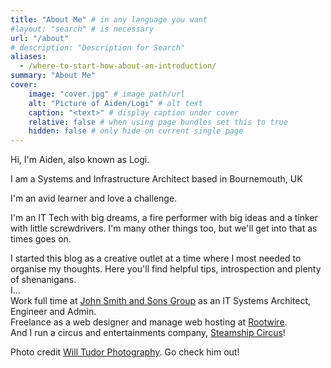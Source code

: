 ```yaml
---
title: "About Me" # in any language you want
#layout: "search" # is necessary
url: "/about"
# description: "Description for Search"
aliases:
  - /where-to-start-how-about-an-introduction/
summary: "About Me"
cover:
    image: "cover.jpg" # image path/url
    alt: "Picture of Aiden/Logi" # alt text
    caption: "<text>" # display caption under cover
    relative: false # when using page bundles set this to true
    hidden: false # only hide on current single page  
---
```


Hi, I'm Aiden, also known as Logi.

I am a Systems and Infrastructure Architect based in Bournemouth, UK

I'm an avid learner and love a challenge.

I'm an IT Tech with big dreams, a fire performer with big ideas and a tinker with little screwdrivers. I'm many other things too, but we'll get into that as times goes on.

I started this blog as a creative outlet at a time where I most needed to organise my thoughts. Here you'll find helpful tips, introspection and plenty of shenanigans.  
I...  
Work full time at [John Smith and Sons Group][1] as an IT Systems Architect, Engineer and Admin.  
Freelance as a web designer and manage web hosting at [Rootwire][2].  
And I run a circus and entertainments company, [Steamship Circus][4]!

Photo credit [Will Tudor Photography][5]. Go check him out!

 [1]: https://www.jsgroup.co.uk/
 [2]: https://rootwire.co.uk/
 [4]: https://instagram.com/steamshipcircus/
 [5]: https://www.facebook.com/WillTudorPhoto/